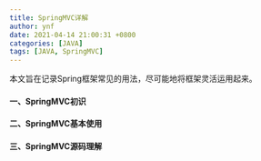 ```yaml
---
title: SpringMVC详解
author: ynf
date: 2021-04-14 21:00:31 +0800
categories: [JAVA]
tags: [JAVA, SpringMVC]
---
```

本文旨在记录Spring框架常见的用法，尽可能地将框架灵活运用起来。

#### 一、SpringMVC初识

#### 二、SpringMVC基本使用

#### 三、SpringMVC源码理解

